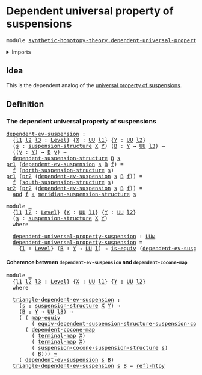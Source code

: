 # Dependent universal property of suspensions

<pre class="Agda"><a id="56" class="Keyword">module</a> <a id="63" href="synthetic-homotopy-theory.dependent-universal-property-suspensions.html" class="Module">synthetic-homotopy-theory.dependent-universal-property-suspensions</a> <a id="130" class="Keyword">where</a>
</pre>
<details><summary>Imports</summary>

<pre class="Agda"><a id="186" class="Keyword">open</a> <a id="191" class="Keyword">import</a> <a id="198" href="foundation.action-on-identifications-dependent-functions.html" class="Module">foundation.action-on-identifications-dependent-functions</a>
<a id="255" class="Keyword">open</a> <a id="260" class="Keyword">import</a> <a id="267" href="foundation.constant-maps.html" class="Module">foundation.constant-maps</a>
<a id="292" class="Keyword">open</a> <a id="297" class="Keyword">import</a> <a id="304" href="foundation.dependent-pair-types.html" class="Module">foundation.dependent-pair-types</a>
<a id="336" class="Keyword">open</a> <a id="341" class="Keyword">import</a> <a id="348" href="foundation.equivalences.html" class="Module">foundation.equivalences</a>
<a id="372" class="Keyword">open</a> <a id="377" class="Keyword">import</a> <a id="384" href="foundation.function-types.html" class="Module">foundation.function-types</a>
<a id="410" class="Keyword">open</a> <a id="415" class="Keyword">import</a> <a id="422" href="foundation.homotopies.html" class="Module">foundation.homotopies</a>
<a id="444" class="Keyword">open</a> <a id="449" class="Keyword">import</a> <a id="456" href="foundation.unit-type.html" class="Module">foundation.unit-type</a>
<a id="477" class="Keyword">open</a> <a id="482" class="Keyword">import</a> <a id="489" href="foundation.universe-levels.html" class="Module">foundation.universe-levels</a>

<a id="517" class="Keyword">open</a> <a id="522" class="Keyword">import</a> <a id="529" href="synthetic-homotopy-theory.dependent-cocones-under-spans.html" class="Module">synthetic-homotopy-theory.dependent-cocones-under-spans</a>
<a id="585" class="Keyword">open</a> <a id="590" class="Keyword">import</a> <a id="597" href="synthetic-homotopy-theory.dependent-suspension-structures.html" class="Module">synthetic-homotopy-theory.dependent-suspension-structures</a>
<a id="655" class="Keyword">open</a> <a id="660" class="Keyword">import</a> <a id="667" href="synthetic-homotopy-theory.suspension-structures.html" class="Module">synthetic-homotopy-theory.suspension-structures</a>
</pre>
</details>

## Idea

This is the dependent analog of the
[universal property of suspensions](synthetic-homotopy-theory.universal-property-suspensions.md).

## Definition

### The dependent universal property of suspensions

<pre class="Agda"><a id="dependent-ev-suspension"></a><a id="952" href="synthetic-homotopy-theory.dependent-universal-property-suspensions.html#952" class="Function">dependent-ev-suspension</a> <a id="976" class="Symbol">:</a>
  <a id="980" class="Symbol">{</a><a id="981" href="synthetic-homotopy-theory.dependent-universal-property-suspensions.html#981" class="Bound">l1</a> <a id="984" href="synthetic-homotopy-theory.dependent-universal-property-suspensions.html#984" class="Bound">l2</a> <a id="987" href="synthetic-homotopy-theory.dependent-universal-property-suspensions.html#987" class="Bound">l3</a> <a id="990" class="Symbol">:</a> <a id="992" href="Agda.Primitive.html#742" class="Postulate">Level</a><a id="997" class="Symbol">}</a> <a id="999" class="Symbol">{</a><a id="1000" href="synthetic-homotopy-theory.dependent-universal-property-suspensions.html#1000" class="Bound">X</a> <a id="1002" class="Symbol">:</a> <a id="1004" href="Agda.Primitive.html#388" class="Primitive">UU</a> <a id="1007" href="synthetic-homotopy-theory.dependent-universal-property-suspensions.html#981" class="Bound">l1</a><a id="1009" class="Symbol">}</a> <a id="1011" class="Symbol">{</a><a id="1012" href="synthetic-homotopy-theory.dependent-universal-property-suspensions.html#1012" class="Bound">Y</a> <a id="1014" class="Symbol">:</a> <a id="1016" href="Agda.Primitive.html#388" class="Primitive">UU</a> <a id="1019" href="synthetic-homotopy-theory.dependent-universal-property-suspensions.html#984" class="Bound">l2</a><a id="1021" class="Symbol">}</a>
  <a id="1025" class="Symbol">(</a><a id="1026" href="synthetic-homotopy-theory.dependent-universal-property-suspensions.html#1026" class="Bound">s</a> <a id="1028" class="Symbol">:</a> <a id="1030" href="synthetic-homotopy-theory.suspension-structures.html#2110" class="Function">suspension-structure</a> <a id="1051" href="synthetic-homotopy-theory.dependent-universal-property-suspensions.html#1000" class="Bound">X</a> <a id="1053" href="synthetic-homotopy-theory.dependent-universal-property-suspensions.html#1012" class="Bound">Y</a><a id="1054" class="Symbol">)</a> <a id="1056" class="Symbol">(</a><a id="1057" href="synthetic-homotopy-theory.dependent-universal-property-suspensions.html#1057" class="Bound">B</a> <a id="1059" class="Symbol">:</a> <a id="1061" href="synthetic-homotopy-theory.dependent-universal-property-suspensions.html#1012" class="Bound">Y</a> <a id="1063" class="Symbol">→</a> <a id="1065" href="Agda.Primitive.html#388" class="Primitive">UU</a> <a id="1068" href="synthetic-homotopy-theory.dependent-universal-property-suspensions.html#987" class="Bound">l3</a><a id="1070" class="Symbol">)</a> <a id="1072" class="Symbol">→</a>
  <a id="1076" class="Symbol">((</a><a id="1078" href="synthetic-homotopy-theory.dependent-universal-property-suspensions.html#1078" class="Bound">y</a> <a id="1080" class="Symbol">:</a> <a id="1082" href="synthetic-homotopy-theory.dependent-universal-property-suspensions.html#1012" class="Bound">Y</a><a id="1083" class="Symbol">)</a> <a id="1085" class="Symbol">→</a> <a id="1087" href="synthetic-homotopy-theory.dependent-universal-property-suspensions.html#1057" class="Bound">B</a> <a id="1089" href="synthetic-homotopy-theory.dependent-universal-property-suspensions.html#1078" class="Bound">y</a><a id="1090" class="Symbol">)</a> <a id="1092" class="Symbol">→</a>
  <a id="1096" href="synthetic-homotopy-theory.dependent-suspension-structures.html#3109" class="Function">dependent-suspension-structure</a> <a id="1127" href="synthetic-homotopy-theory.dependent-universal-property-suspensions.html#1057" class="Bound">B</a> <a id="1129" href="synthetic-homotopy-theory.dependent-universal-property-suspensions.html#1026" class="Bound">s</a>
<a id="1131" href="foundation.dependent-pair-types.html#603" class="Field">pr1</a> <a id="1135" class="Symbol">(</a><a id="1136" href="synthetic-homotopy-theory.dependent-universal-property-suspensions.html#952" class="Function">dependent-ev-suspension</a> <a id="1160" href="synthetic-homotopy-theory.dependent-universal-property-suspensions.html#1160" class="Bound">s</a> <a id="1162" href="synthetic-homotopy-theory.dependent-universal-property-suspensions.html#1162" class="Bound">B</a> <a id="1164" href="synthetic-homotopy-theory.dependent-universal-property-suspensions.html#1164" class="Bound">f</a><a id="1165" class="Symbol">)</a> <a id="1167" class="Symbol">=</a>
  <a id="1171" href="synthetic-homotopy-theory.dependent-universal-property-suspensions.html#1164" class="Bound">f</a> <a id="1173" class="Symbol">(</a><a id="1174" href="synthetic-homotopy-theory.suspension-structures.html#2274" class="Function">north-suspension-structure</a> <a id="1201" href="synthetic-homotopy-theory.dependent-universal-property-suspensions.html#1160" class="Bound">s</a><a id="1202" class="Symbol">)</a>
<a id="1204" href="foundation.dependent-pair-types.html#603" class="Field">pr1</a> <a id="1208" class="Symbol">(</a><a id="1209" href="foundation.dependent-pair-types.html#615" class="Field">pr2</a> <a id="1213" class="Symbol">(</a><a id="1214" href="synthetic-homotopy-theory.dependent-universal-property-suspensions.html#952" class="Function">dependent-ev-suspension</a> <a id="1238" href="synthetic-homotopy-theory.dependent-universal-property-suspensions.html#1238" class="Bound">s</a> <a id="1240" href="synthetic-homotopy-theory.dependent-universal-property-suspensions.html#1240" class="Bound">B</a> <a id="1242" href="synthetic-homotopy-theory.dependent-universal-property-suspensions.html#1242" class="Bound">f</a><a id="1243" class="Symbol">))</a> <a id="1246" class="Symbol">=</a>
  <a id="1250" href="synthetic-homotopy-theory.dependent-universal-property-suspensions.html#1242" class="Bound">f</a> <a id="1252" class="Symbol">(</a><a id="1253" href="synthetic-homotopy-theory.suspension-structures.html#2374" class="Function">south-suspension-structure</a> <a id="1280" href="synthetic-homotopy-theory.dependent-universal-property-suspensions.html#1238" class="Bound">s</a><a id="1281" class="Symbol">)</a>
<a id="1283" href="foundation.dependent-pair-types.html#615" class="Field">pr2</a> <a id="1287" class="Symbol">(</a><a id="1288" href="foundation.dependent-pair-types.html#615" class="Field">pr2</a> <a id="1292" class="Symbol">(</a><a id="1293" href="synthetic-homotopy-theory.dependent-universal-property-suspensions.html#952" class="Function">dependent-ev-suspension</a> <a id="1317" href="synthetic-homotopy-theory.dependent-universal-property-suspensions.html#1317" class="Bound">s</a> <a id="1319" href="synthetic-homotopy-theory.dependent-universal-property-suspensions.html#1319" class="Bound">B</a> <a id="1321" href="synthetic-homotopy-theory.dependent-universal-property-suspensions.html#1321" class="Bound">f</a><a id="1322" class="Symbol">))</a> <a id="1325" class="Symbol">=</a>
  <a id="1329" href="foundation.action-on-identifications-dependent-functions.html#1181" class="Function">apd</a> <a id="1333" href="synthetic-homotopy-theory.dependent-universal-property-suspensions.html#1321" class="Bound">f</a> <a id="1335" href="foundation-core.function-types.html#455" class="Function Operator">∘</a> <a id="1337" href="synthetic-homotopy-theory.suspension-structures.html#2482" class="Function">meridian-suspension-structure</a> <a id="1367" href="synthetic-homotopy-theory.dependent-universal-property-suspensions.html#1317" class="Bound">s</a>

<a id="1370" class="Keyword">module</a> <a id="1377" href="synthetic-homotopy-theory.dependent-universal-property-suspensions.html#1377" class="Module">_</a>
  <a id="1381" class="Symbol">{</a><a id="1382" href="synthetic-homotopy-theory.dependent-universal-property-suspensions.html#1382" class="Bound">l1</a> <a id="1385" href="synthetic-homotopy-theory.dependent-universal-property-suspensions.html#1385" class="Bound">l2</a> <a id="1388" class="Symbol">:</a> <a id="1390" href="Agda.Primitive.html#742" class="Postulate">Level</a><a id="1395" class="Symbol">}</a> <a id="1397" class="Symbol">{</a><a id="1398" href="synthetic-homotopy-theory.dependent-universal-property-suspensions.html#1398" class="Bound">X</a> <a id="1400" class="Symbol">:</a> <a id="1402" href="Agda.Primitive.html#388" class="Primitive">UU</a> <a id="1405" href="synthetic-homotopy-theory.dependent-universal-property-suspensions.html#1382" class="Bound">l1</a><a id="1407" class="Symbol">}</a> <a id="1409" class="Symbol">{</a><a id="1410" href="synthetic-homotopy-theory.dependent-universal-property-suspensions.html#1410" class="Bound">Y</a> <a id="1412" class="Symbol">:</a> <a id="1414" href="Agda.Primitive.html#388" class="Primitive">UU</a> <a id="1417" href="synthetic-homotopy-theory.dependent-universal-property-suspensions.html#1385" class="Bound">l2</a><a id="1419" class="Symbol">}</a>
  <a id="1423" class="Symbol">(</a><a id="1424" href="synthetic-homotopy-theory.dependent-universal-property-suspensions.html#1424" class="Bound">s</a> <a id="1426" class="Symbol">:</a> <a id="1428" href="synthetic-homotopy-theory.suspension-structures.html#2110" class="Function">suspension-structure</a> <a id="1449" href="synthetic-homotopy-theory.dependent-universal-property-suspensions.html#1398" class="Bound">X</a> <a id="1451" href="synthetic-homotopy-theory.dependent-universal-property-suspensions.html#1410" class="Bound">Y</a><a id="1452" class="Symbol">)</a>
  <a id="1456" class="Keyword">where</a>

  <a id="1465" href="synthetic-homotopy-theory.dependent-universal-property-suspensions.html#1465" class="Function">dependent-universal-property-suspension</a> <a id="1505" class="Symbol">:</a> <a id="1507" href="Agda.Primitive.html#512" class="Primitive">UUω</a>
  <a id="1513" href="synthetic-homotopy-theory.dependent-universal-property-suspensions.html#1465" class="Function">dependent-universal-property-suspension</a> <a id="1553" class="Symbol">=</a>
    <a id="1559" class="Symbol">{</a><a id="1560" href="synthetic-homotopy-theory.dependent-universal-property-suspensions.html#1560" class="Bound">l</a> <a id="1562" class="Symbol">:</a> <a id="1564" href="Agda.Primitive.html#742" class="Postulate">Level</a><a id="1569" class="Symbol">}</a> <a id="1571" class="Symbol">(</a><a id="1572" href="synthetic-homotopy-theory.dependent-universal-property-suspensions.html#1572" class="Bound">B</a> <a id="1574" class="Symbol">:</a> <a id="1576" href="synthetic-homotopy-theory.dependent-universal-property-suspensions.html#1410" class="Bound">Y</a> <a id="1578" class="Symbol">→</a> <a id="1580" href="Agda.Primitive.html#388" class="Primitive">UU</a> <a id="1583" href="synthetic-homotopy-theory.dependent-universal-property-suspensions.html#1560" class="Bound">l</a><a id="1584" class="Symbol">)</a> <a id="1586" class="Symbol">→</a> <a id="1588" href="foundation-core.equivalences.html#1647" class="Function">is-equiv</a> <a id="1597" class="Symbol">(</a><a id="1598" href="synthetic-homotopy-theory.dependent-universal-property-suspensions.html#952" class="Function">dependent-ev-suspension</a> <a id="1622" href="synthetic-homotopy-theory.dependent-universal-property-suspensions.html#1424" class="Bound">s</a> <a id="1624" href="synthetic-homotopy-theory.dependent-universal-property-suspensions.html#1572" class="Bound">B</a><a id="1625" class="Symbol">)</a>
</pre>
#### Coherence between `dependent-ev-suspension` and `dependent-cocone-map`

<pre class="Agda"><a id="1717" class="Keyword">module</a> <a id="1724" href="synthetic-homotopy-theory.dependent-universal-property-suspensions.html#1724" class="Module">_</a>
  <a id="1728" class="Symbol">{</a><a id="1729" href="synthetic-homotopy-theory.dependent-universal-property-suspensions.html#1729" class="Bound">l1</a> <a id="1732" href="synthetic-homotopy-theory.dependent-universal-property-suspensions.html#1732" class="Bound">l2</a> <a id="1735" href="synthetic-homotopy-theory.dependent-universal-property-suspensions.html#1735" class="Bound">l3</a> <a id="1738" class="Symbol">:</a> <a id="1740" href="Agda.Primitive.html#742" class="Postulate">Level</a><a id="1745" class="Symbol">}</a> <a id="1747" class="Symbol">{</a><a id="1748" href="synthetic-homotopy-theory.dependent-universal-property-suspensions.html#1748" class="Bound">X</a> <a id="1750" class="Symbol">:</a> <a id="1752" href="Agda.Primitive.html#388" class="Primitive">UU</a> <a id="1755" href="synthetic-homotopy-theory.dependent-universal-property-suspensions.html#1729" class="Bound">l1</a><a id="1757" class="Symbol">}</a> <a id="1759" class="Symbol">{</a><a id="1760" href="synthetic-homotopy-theory.dependent-universal-property-suspensions.html#1760" class="Bound">Y</a> <a id="1762" class="Symbol">:</a> <a id="1764" href="Agda.Primitive.html#388" class="Primitive">UU</a> <a id="1767" href="synthetic-homotopy-theory.dependent-universal-property-suspensions.html#1732" class="Bound">l2</a><a id="1769" class="Symbol">}</a>
  <a id="1773" class="Keyword">where</a>

  <a id="1782" href="synthetic-homotopy-theory.dependent-universal-property-suspensions.html#1782" class="Function">triangle-dependent-ev-suspension</a> <a id="1815" class="Symbol">:</a>
    <a id="1821" class="Symbol">(</a><a id="1822" href="synthetic-homotopy-theory.dependent-universal-property-suspensions.html#1822" class="Bound">s</a> <a id="1824" class="Symbol">:</a> <a id="1826" href="synthetic-homotopy-theory.suspension-structures.html#2110" class="Function">suspension-structure</a> <a id="1847" href="synthetic-homotopy-theory.dependent-universal-property-suspensions.html#1748" class="Bound">X</a> <a id="1849" href="synthetic-homotopy-theory.dependent-universal-property-suspensions.html#1760" class="Bound">Y</a><a id="1850" class="Symbol">)</a> <a id="1852" class="Symbol">→</a>
    <a id="1858" class="Symbol">(</a><a id="1859" href="synthetic-homotopy-theory.dependent-universal-property-suspensions.html#1859" class="Bound">B</a> <a id="1861" class="Symbol">:</a> <a id="1863" href="synthetic-homotopy-theory.dependent-universal-property-suspensions.html#1760" class="Bound">Y</a> <a id="1865" class="Symbol">→</a> <a id="1867" href="Agda.Primitive.html#388" class="Primitive">UU</a> <a id="1870" href="synthetic-homotopy-theory.dependent-universal-property-suspensions.html#1735" class="Bound">l3</a><a id="1872" class="Symbol">)</a> <a id="1874" class="Symbol">→</a>
    <a id="1880" class="Symbol">(</a> <a id="1882" class="Symbol">(</a> <a id="1884" href="foundation-core.equivalences.html#2869" class="Function">map-equiv</a>
        <a id="1902" class="Symbol">(</a> <a id="1904" href="synthetic-homotopy-theory.dependent-suspension-structures.html#4920" class="Function">equiv-dependent-suspension-structure-suspension-cocone</a> <a id="1959" href="synthetic-homotopy-theory.dependent-universal-property-suspensions.html#1822" class="Bound">s</a> <a id="1961" href="synthetic-homotopy-theory.dependent-universal-property-suspensions.html#1859" class="Bound">B</a><a id="1962" class="Symbol">))</a> <a id="1965" href="foundation-core.function-types.html#455" class="Function Operator">∘</a>
      <a id="1973" class="Symbol">(</a> <a id="1975" href="synthetic-homotopy-theory.dependent-cocones-under-spans.html#2828" class="Function">dependent-cocone-map</a>
        <a id="2004" class="Symbol">(</a> <a id="2006" href="foundation.unit-type.html#1085" class="Function">terminal-map</a> <a id="2019" href="synthetic-homotopy-theory.dependent-universal-property-suspensions.html#1748" class="Bound">X</a><a id="2020" class="Symbol">)</a>
        <a id="2030" class="Symbol">(</a> <a id="2032" href="foundation.unit-type.html#1085" class="Function">terminal-map</a> <a id="2045" href="synthetic-homotopy-theory.dependent-universal-property-suspensions.html#1748" class="Bound">X</a><a id="2046" class="Symbol">)</a>
        <a id="2056" class="Symbol">(</a> <a id="2058" href="synthetic-homotopy-theory.suspension-structures.html#2829" class="Function">suspension-cocone-suspension-structure</a> <a id="2097" href="synthetic-homotopy-theory.dependent-universal-property-suspensions.html#1822" class="Bound">s</a><a id="2098" class="Symbol">)</a>
        <a id="2108" class="Symbol">(</a> <a id="2110" href="synthetic-homotopy-theory.dependent-universal-property-suspensions.html#1859" class="Bound">B</a><a id="2111" class="Symbol">)))</a> <a id="2115" href="foundation-core.homotopies.html#2717" class="Function Operator">~</a>
    <a id="2121" class="Symbol">(</a> <a id="2123" href="synthetic-homotopy-theory.dependent-universal-property-suspensions.html#952" class="Function">dependent-ev-suspension</a> <a id="2147" href="synthetic-homotopy-theory.dependent-universal-property-suspensions.html#1822" class="Bound">s</a> <a id="2149" href="synthetic-homotopy-theory.dependent-universal-property-suspensions.html#1859" class="Bound">B</a><a id="2150" class="Symbol">)</a>
  <a id="2154" href="synthetic-homotopy-theory.dependent-universal-property-suspensions.html#1782" class="Function">triangle-dependent-ev-suspension</a> <a id="2187" href="synthetic-homotopy-theory.dependent-universal-property-suspensions.html#2187" class="Bound">s</a> <a id="2189" href="synthetic-homotopy-theory.dependent-universal-property-suspensions.html#2189" class="Bound">B</a> <a id="2191" class="Symbol">=</a> <a id="2193" href="foundation-core.homotopies.html#2906" class="Function">refl-htpy</a>
</pre>